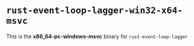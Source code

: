 # `rust-event-loop-lagger-win32-x64-msvc`

This is the **x86_64-pc-windows-msvc** binary for `rust-event-loop-lagger`
